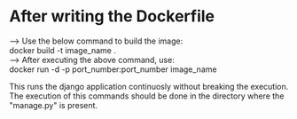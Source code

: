 # After writing the Dockerfile <br>
--> Use the below command to build the image: <br>
docker build -t image_name . <br>
--> After executing the above command, use: <br>
docker run -d -p port_number:port_number image_name <br>

This runs the django application continuosly without breaking the execution. <br>
The execution of this commands should be done in the directory where the "manage.py" is present.
